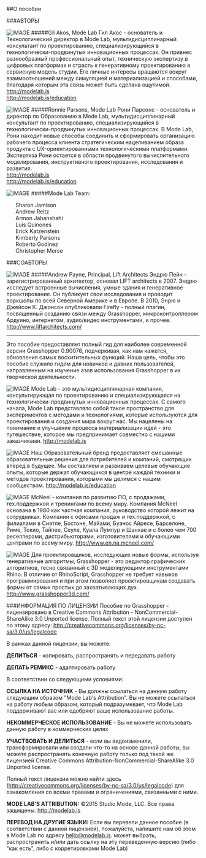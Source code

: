 <style>
h5 {color:#008DB2}
.page-inner img {
clear: both;
float:left;
width:275px;
padding: 15px;
}
.test img{float:none}

</style>
##О пособии

###АВТОРЫ


![IMAGE](images/akos.png)
#####Gil Akos, Mode Lab
Гил Акос - основатель и Технологический директор в Mode Lab, 
мультидисциплинарный консультант по проектированию, специализирующийся
в технологически-продвинутых инновационных процессах. Он привнес 
разнообразный профессиональный опыт, техническую экспертизу в 
цифровых платформах и страсть к генеративному проектированию в сервисную
модель студии. Его личные интересы вращаются вокруг взаимоотношений 
между симуляцией и материализацией и способами, благодаря которым
эта связь может быть сделана ощутимой.<br>
http://modelab.is<br>
http://modelab.is/education


![IMAGE](images/parsons.png)
#####Ronnie Parsons, Mode Lab
Рони Парсонс - основатель и директор по Образованию в Mode Lab, 
мультидисциплинарный консультант по проектированию, специализирующийся 
в технологически-продвинутых инновационных процессах. В Mode Lab, 
Рони находит новые способы соединить и сформировать организацию
рабочего процесса клиента стратегическим нацеливанием образа
продукта с UX-ориентированными технологическими платформами. 
Экспертиза Рони остается в области продвинутого вычислительного 
моделирования, инструктивного проектирования, исследования и развития.<br>
http://modelab.is<br>
http://modelab.is/education


![IMAGE](images/modelab.png)
#####Mode Lab Team:
<ul>Sharon Jamison<br>
Andrew Reitz<br>
Armon Jahanshahi<br>
Luis Quinones<br>
Erick Katzenstein<br>
Kimberly Parsons<br>
Roberto Godinez<br>
Christopher Morse</ul>

###СОАВТОРЫ


![IMAGE](images/payne.png)
#####Andrew Payne, Principal, Lift Architects
Эндрю Пейн - зарегистрированный архитектор, основал LIFT architects в 2007. 
Эндрю исследует встроенные вычисления, умные здания и генеративное проектирование. 
Он публикует свои исследования и проводит воркшопы по всей Северной Америке и в 
Европе. В 2010, Энрю и Джейсон К. Джонсон опубликовали Firefly - полный плагин, 
посвященный созданию связи между Grasshopper, микроконтроллером Ардуино, интернетом, аудио/видео инструментами, и прочее.<br>
http://www.liftarchitects.com/

---

Это пособие предоставляет полный гид для наиболее современной версии Grasshopper 0.90076, подчеркивая, как нам кажется, обновления самых восхитительных функций. Наша цель, чтобы это пособие служило гидом для новичков и давних пользователей, направленным на изучение азов использования Grasshopper в их творческой деятельности.

![IMAGE](images/modelab_logo.png)
Mode Lab - это мультидисциплинарная компания, консультирующая по проектированию и специализирующаяся на технологически-продвинутых инновационных процессах.
С самого начала, Mode Lab представляло собой такое пространство для экспериментов с методами и технологиями, которые используются для проектирования и создания мира вокруг нас. Мы нацелены на понимание и улучшение процесса материализации идей - это путешествие, которое мы предпринимает совместно с нашими заказчиками.
http://modelab.is

![IMAGE](images/modelab_education.png)
Наш Образовательный бренд предоставляет смешанные образовательные решения для потребителей и компаний, смотрящих вперед в будущее. Мы составляем и развиваем целевые обучающие опыты, которые держат обучающихся в центре каждой техники и методов проектирования, которыми мы делимся с нашим сообществом.
http://modelab.is/education

![IMAGE](images/rhino.png)
McNeel - компания по развитию ПО, с продажами, тех.поддержкой и тренингами по всему миру. Компания McNeel основана в 1980 как частная компания, руководство которой лежит на сотрудниках. Компания с офисами продаж и тех.поддержкой, с филиалами в Сиэтле, Бостоне, Майами, Буэнос Айресе, Барселоне, Риме, Токио, Тайпее, Сеуле, Куала Лумпур и Шанхае и с более чем 700 реселлерами, дистрибьюторами, изготовителями и обучающими центрами по всему миру.
http://www.en.na.mcneel.com/

![IMAGE](images/grasshopper.png)
Для проектировщиков, исследующих новые формы, используя генеративные алгоритмы, Grasshopper - это редактор графических алгоритмов, тесно связанный с 3D моделирующими инструментами Rhino. В отличие от RhinoScript, Grasshopper не требует навыков программирования и при этом позволяет проектировщикам создавать формы от самых простых до захватывающих дух.
http://www.grasshopper3d.com/



###ИНФОРМАЦИЯ ПО ЛИЦЕНЗИИ
Пособие по Grasshopper - лицензировано в Creative Commons Attribution - NonCommercial-ShareAlike 3.0 Unported license. Полный текст этой лицензии доступен по этому адресу: http://creativecommons.org/licenses/by-nc-sa/3.0/us/legalcode

В рамках данной лицензии, вы можете:

**ДЕЛИТЬСЯ** - копировать, распространять и передавать работу

**ДЕЛАТЬ РЕМИКС** - адаптировать работу

В соответствии со следующими условиями:

**ССЫЛКА НА ИСТОЧНИК** - Вы должны ссылаться на данную работу следующим образом "Mode Lab's Attribution". Вы не можете ссылаться на работу любым образом, который подразумевает, что Mode Lab поддерживают вас или одобряют ваше использование работы.

**НЕКОММЕРЧЕСКОЕ ИСПОЛЬЗОВАНИЕ** - Вы не можете использовать данную работу в коммерческих целях

**УЧАСТВОВАТЬ И ДЕЛИТЬСЯ** - если вы видоизменили, трансформировали или создали что-то на основе данной работы, вы можете распространять конечную работу только под такой же лицензией Creative Commons Attribution-NonCommercial-ShareAlike 3.0 Unported license.

Полный текст лицензии можно найти здесь (http://creativecommons.org/licenses/by-nc-sa/3.0/us/legalcode) для ознакомления со всеми правами и ограничениями, связанными с ними.

**MODE LAB’S ATTRIBUTION:**
©2015 Studio Mode, LLC. Все права защищены. http://modelab.is

**ПЕРЕВОД НА ДРУГИЕ ЯЗЫКИ:**
Если вы перевели данное пособие (в соответствии с данной лицензией), пожалуйста, напишите нам об этом в Mode Lab по адресу hello@modelab.is. может выбрать, распространить и/или дать ссылку на эту переведенную версию (либо "как есть", либо с корретировками Mode Lab)
